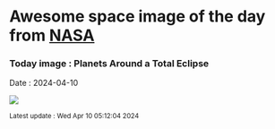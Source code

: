 
# Awesome space image of the day from [NASA](https://api.nasa.gov/)

### Today image : Planets Around a Total Eclipse
Date : 2024-04-10

![](https://apod.nasa.gov/apod/image/2404/EclipsePlanets_Vetter_960.jpg)

<small>Latest update : Wed Apr 10 05:12:04 2024</small>
        